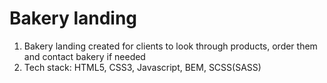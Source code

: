 # Bakery landing
1. Bakery landing created for clients to look through products, order them and contact bakery if needed
2. Tech stack: HTML5, CSS3, Javascript, BEM, SCSS(SASS)
